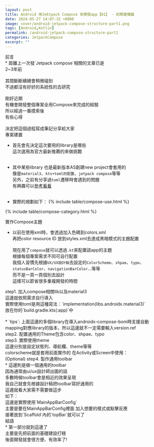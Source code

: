 ```yaml
---
layout: post
title: Android 用Jektpack Compose 來開發app【01】 - 初期建構篇
date: 2024-05-27 14:07:32 +0800
image: cover/android-jetpack-compose-structure-part1.png
tags: [Android,Kotlin]
permalink: /android-jetpack-compose-structure-part1
categories: JetpackCompose
excerpt: ""
---
```


<div class="c-border-content-title-4">前言</div>
* 距離上一次發`Jetpack compose`相關的文章已是<br>
2~3年前<br><br>
其間斷斷續續會稍微碰到<br>
不過都沒有好好的系統性的去研究<br><br>
剛好近期<br>
有機會開發整個專案全用Compose來完成的經驗<br>
所以經過一番摸索後<br>
有些心得<br><br>
決定把這個過程寫成筆記分享給大家<br>


<div class="c-border-content-title-1">專案建置</div>

* 首先會先決定這次要用的library是哪些<br>
這次選用為官方最新推薦的來做挑戰<br><br>

* 其中某些library 也是最新版本AS創建new project會套用的<br>
像是`material3`、`kts+toml的配置`、`jetpack compose`等等<br>
另外，之前有分享過`toml`遷移時會遇到的問題<br>
有興趣可以<a href="{{site.baseurl}}/android-upgrade-to-toml-tutorial">參考看看</a><br><br>

* 實際的規劃如下：
{% include table/compose-use.html %}

{% include table/compose-category.html %}
<div class="c-border-content-title-4">實作Compose主題</div>

* 以前在使用xml時，會透過加入色碼到colors.xml<br>
再把color resource ID 放到styles.xml去達成黑暗模式的主題配置<br><br>
現在用了`compose`就可以透過`.kt`來配置該app的主題<br>
根據每個專案需求不同可自行配置<br>
我個人習慣先根據`UX/UX設計稿`去設定的`ColorScheme`、`shpae`、`typo`、`statusBarColor`、`navigationBarColor`...等等<br>
而不是一頁一頁個別去設計<br>
這樣可以節省很多重複開發的時間<br>


<div class="c-border-content-title-1">step1. 加入compose相關lib以及material3</div>
<script src="https://gist.github.com/KuanChunChen/416e5be6bcc5a0a6221d0fd027a503cb.js"></script>
這邊就依照需求自行導入<br>
實際使用toml是用這種寫法：`implementation(libs.androidx.material3)`<br>
放在你的`build.gradle.kts(:app)`中<br><br>
 * `tips`: 上面這邊的多個library在導入androidx-compose-bom時支援自動mapping對應library的版本，所以這邊就不一定需要輸入version.ref<br>
<div class="c-border-content-title-1">step2. 配置通用的Theme包含color、shpae、typo</div>
<script src="https://gist.github.com/KuanChunChen/7daaa21db73354b5ea4c6f7a9adefc1e.js"></script>
<script src="https://gist.github.com/KuanChunChen/6315bd0157777d118f0def22f2f7e288.js"></script>

<div class="c-border-content-title-1">step3. 實際使用theme</div>
這邊分別是設定狀態列、導航欄、theme等等<br>
colorscheme就是套用前面實作的
<script src="https://gist.github.com/KuanChunChen/a94e4b1cde86b6b8789bdd1e89d526ca.js"></script>
在Activity或Screen中使用：<br>
<script src="https://gist.github.com/KuanChunChen/eef8ce349264ca797f6644676a588ffa.js"></script>

<div class="c-border-content-title-1">(Optional) step4. 製作通用toolbar</div>
* 這邊則是做一個通用的toolbar<br>
因為通常由ui/ux設計師出圖的話<br>
多數時候toolbar會是相近的效果呈現<br>
我自己就會先根據設計稿把toolbar寫好通用的<br>
這邊就看大家需不需要做這步<br>
如下：<br>
<script src="https://gist.github.com/KuanChunChen/448372236d5ae5dd508b69a3c5e350ac.js"></script>
這邊是實際使用`MainAppBarConfig`<br>
主要是要在MainAppBarConfig裡面	加入想要的樣式或點擊反應<br>
接著放到`Scaffold`內的`topBar`就可以了
<script src="https://gist.github.com/KuanChunChen/0d011cba78589066d77d921d2e029a5e.js"></script>
<div class="c-border-content-title-4">結語</div>
* 第一部分就到這邊了<br>
主要是先把前面的基礎建設打穩<br>
後面開發就會很方便、有效率了!<br>
